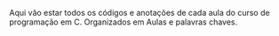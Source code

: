 Aqui vão estar todos os códigos e anotações de cada aula do curso de programação em C.
Organizados em Aulas e palavras chaves.

